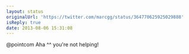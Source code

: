 ```yaml
---
layout: status
originalUrl: 'https://twitter.com/marcgg/status/364770625925029888'
isReply: true
date: 2013-08-06 15:31:08
---
```


@pointcom Aha ^^ you're not helping!
